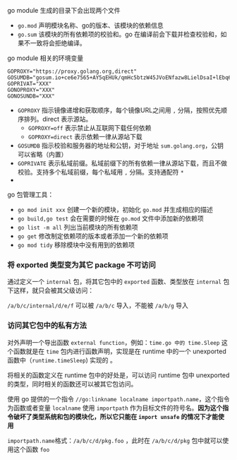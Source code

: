 go module 生成的目录下会出现两个文件

- `go.mod` 声明模块名称、go的版本、该模块的依赖信息
- `go.sum` 该模块的所有依赖项的校验和。go 在编译前会下载并检查校验和，如果不一致将会拒绝编译。

go module 相关的环境变量

```
GOPROXY="https://proxy.golang.org,direct"
GOSUMDB="gosum.io+ce6e7565+AY5qEHUk/qmHc5btzW45JVoENfazw8LielDsaI+lEbq6"
GOPRIVAT="XXX"
GONOPROXY="XXX"
GONOSUNDB="XXX"
```

- `GOPROXY` 指示镜像递增和获取顺序，每个镜像URL之间用 `,` 分隔，按照优先顺序排列。direct 表示源站。
  - `GOPROXY=off` 表示禁止从互联网下载任何依赖
  - `GOPROXY=direct` 表示依赖一律从源站下载
- `GOSUMDB` 指示校验和服务器的地址和公钥，对于地址 `sum.golang.org`，公钥可以省略（内置）
- `GOPRIVATE` 表示私域前缀。私域前缀下的所有依赖一律从源站下载，而且不做校验。支持多个私域前缀，每个私域用 `,` 分隔。支持通配符 `*`
- 

go 包管理工具：

- `go mod init xxx` 创建一个新的模块，初始化 `go.mod` 并生成相应的描述
- `go build,go test` 会在需要的时候在 `go.mod` 文件中添加新的依赖项
- `go list -m all` 列出当前模块的所有依赖项
- `go get` 修改制定依赖项的版本或者添加一个新的依赖项
- `go mod tidy` 移除模块中没有用到的依赖项

### 将 exported 类型变为其它 package 不可访问

通过定义一个 `internal` 包，将其它包中的 `exported` 函数、类型放在 `internal` 包下这样，就只会被其父级访问：

`/a/b/c/internal/d/e/f` 可以被 `/a/b/c` 导入，不能被 `/a/b/g` 导入

### 访问其它包中的私有方法

对外声明一个导出函数 `external function`，例如：`time.go 中的 time.Sleep` 这个函数就是在 `time` 包内进行函数声明，实现是在 runtime 中的一个 unexported 函数中（`runtime.timeSleep`) 实现的 。

将相关的函数定义在 runtime 包中的好处是，可以访问 runtime 包中 unexported 的类型，同时相关的函数还可以被其它包访问。

使用 go 提供的一个指令 `//go:linkname localname importpath.name`，这个指令为函数或者变量 `localname` 使用 `importpath` 作为目标文件的符号名。**因为这个指令破坏了类型系统和包的模块化，所以它只能在 `import unsafe` 的情况下才能使用**

`importpath.name`格式：`/a/b/c/d/pkg.foo` ，此时在 `/a/b/c/d/pkg` 包中就可以使用这个函数 `foo`



